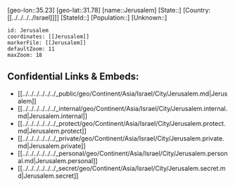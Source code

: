 ﻿---
location: [31.78,35.23]
mapzoom: [7,12] 
mapmarker: city 
type: City
tags:
- geo/City


SpocWebEntityId: 31191
isDeleted: false
confidential: public

---
[geo-lon::35.23]
[geo-lat::31.78]
[name::Jerusalem]
[State::]
[Country:[[../../../../Israel]]]]
[StateId::]
[Population::]
[Unknown::]


```leaflet
id: Jerusalem
coordinates: [[Jerusalem]]
markerFile: [[Jerusalem]]
defaultZoom: 11 
maxZoom: 18
```


## Confidential Links & Embeds: 
- [[../../../../../../_public/geo/Continent/Asia/Israel/City/Jerusalem.md|Jerusalem]] 
- [[../../../../../../_internal/geo/Continent/Asia/Israel/City/Jerusalem.internal.md|Jerusalem.internal]] 
- [[../../../../../../_protect/geo/Continent/Asia/Israel/City/Jerusalem.protect.md|Jerusalem.protect]] 
- [[../../../../../../_private/geo/Continent/Asia/Israel/City/Jerusalem.private.md|Jerusalem.private]] 
- [[../../../../../../_personal/geo/Continent/Asia/Israel/City/Jerusalem.personal.md|Jerusalem.personal]] 
- [[../../../../../../_secret/geo/Continent/Asia/Israel/City/Jerusalem.secret.md|Jerusalem.secret]] 
